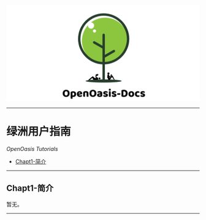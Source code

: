 <img src="../assets/Logo/logo_doc.png" alt="">

---------------------------------------------------------------------------------

# 绿洲用户指南

*OpenOasis Tutorials*

+ [Chapt1-简介](#Chapt1-简介)


[<i class="fa fa-home"></i>](#绿洲用户指南)

---------------------------------------------------------------------------------

## Chapt1-简介

暂无。

---------------------------------------------------------------------------------